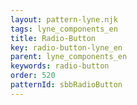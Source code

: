 ```yaml
---
layout: pattern-lyne.njk
tags: lyne_components_en
title: Radio-Button
key: radio-button-lyne_en
parent: lyne_components_en
keywords: radio-button
order: 520
patternId: sbbRadioButton
---
```

